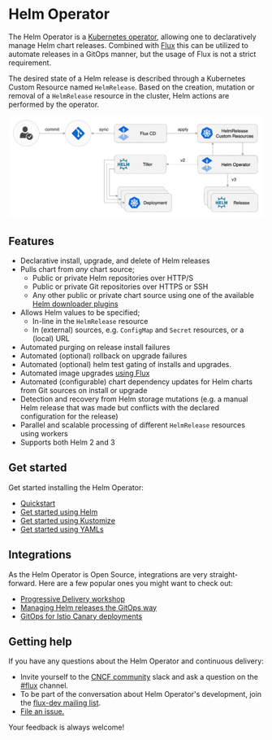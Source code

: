 # Helm Operator

The Helm Operator is a [Kubernetes operator](https://kubernetes.io/docs/concepts/extend-kubernetes/operator/),
allowing one to declaratively manage Helm chart releases. Combined with
[Flux](https://github.com/fluxcd/flux) this can be utilized to automate
releases in a GitOps manner, but the usage of Flux is not a strict
requirement.

The desired state of a Helm release is described through a Kubernetes
Custom Resource named `HelmRelease`. Based on the creation, mutation or
removal of a `HelmRelease` resource in the cluster, Helm actions are
performed by the operator.

![Helm Operator](_files/fluxcd-helm-operator-diagram.png)

## Features

* Declarative install, upgrade, and delete of Helm releases
* Pulls chart from _any_ chart source;
    * Public or private Helm repositories over HTTP/S
    * Public or private Git repositories over HTTPS or SSH
    * Any other public or private chart source using one of the available
      [Helm downloader plugins](https://helm.sh/docs/topics/plugins/#downloader-plugins)
* Allows Helm values to be specified;
    * In-line in the `HelmRelease` resource
    * In (external) sources, e.g. `ConfigMap` and `Secret` resources,
      or a (local) URL
* Automated purging on release install failures
* Automated (optional) rollback on upgrade failures
* Automated (optional) helm test gating of installs and upgrades.
* Automated image upgrades [using Flux](https://docs.fluxcd.io/en/stable/references/helm-operator-integration)
* Automated (configurable) chart dependency updates for Helm charts
  from Git sources on install or upgrade
* Detection and recovery from Helm storage mutations
  (e.g. a manual Helm release that was made but conflicts with the
  declared configuration for the release)
* Parallel and scalable processing of different `HelmRelease` resources
  using workers
* Supports both Helm 2 and 3

## Get started

Get started installing the Helm Operator:

- [Quickstart](get-started/quickstart.md)
- [Get started using Helm](get-started/using-helm.md)
- [Get started using Kustomize](get-started/using-kustomize.md)
- [Get started using YAMLs](get-started/using-yamls.md)

## Integrations

As the Helm Operator is Open Source, integrations are very straight-forward. Here are
a few popular ones you might want to check out:

- [Progressive Delivery workshop](https://helm.workshop.flagger.dev/)
- [Managing Helm releases the GitOps way](https://github.com/fluxcd/helm-operator-get-started)
- [GitOps for Istio Canary deployments](https://github.com/stefanprodan/gitops-istio)

## Getting help

If you have any questions about the Helm Operator and continuous delivery:

- Invite yourself to the <a href="https://slack.cncf.io" target="_blank">CNCF community</a>
  slack and ask a question on the [#flux](https://cloud-native.slack.com/messages/flux/)
  channel.
- To be part of the conversation about Helm Operator's development, join the
  [flux-dev mailing list](https://lists.cncf.io/g/cncf-flux-dev).
- [File an issue.](https://github.com/fluxcd/helm-operator/issues/new)

Your feedback is always welcome!

